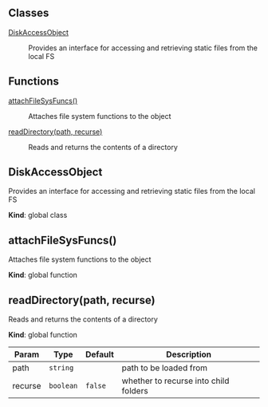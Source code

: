 ## Classes

<dl>
<dt><a href="#DiskAccessObject">DiskAccessObject</a></dt>
<dd><p>Provides an interface for accessing and retrieving static files from the local FS</p>
</dd>
</dl>

## Functions

<dl>
<dt><a href="#attachFileSysFuncs">attachFileSysFuncs()</a></dt>
<dd><p>Attaches file system functions to the object</p>
</dd>
<dt><a href="#readDirectory">readDirectory(path, recurse)</a></dt>
<dd><p>Reads and returns the contents of a directory</p>
</dd>
</dl>

<a name="DiskAccessObject"></a>

## DiskAccessObject
Provides an interface for accessing and retrieving static files from the local FS

**Kind**: global class  
<a name="attachFileSysFuncs"></a>

## attachFileSysFuncs()
Attaches file system functions to the object

**Kind**: global function  
<a name="readDirectory"></a>

## readDirectory(path, recurse)
Reads and returns the contents of a directory

**Kind**: global function  

| Param | Type | Default | Description |
| --- | --- | --- | --- |
| path | <code>string</code> |  | path to be loaded from |
| recurse | <code>boolean</code> | <code>false</code> | whether to recurse into child folders |

